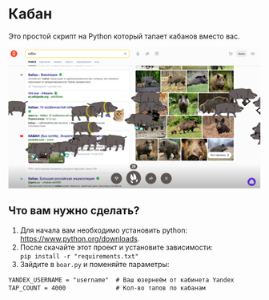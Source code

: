 # Кабан

Это простой скрипт на Python который тапает кабанов вместо вас.

![](boars.png)

## Что вам нужно сделать?
1) Для начала вам необходимо установить python: https://www.python.org/downloads.
2) После скачайте этот проект и установите зависимости:\
``` pip install -r "requirements.txt" ```
3) Зайдите в `boar.py` и поменяйте параметры:
```
YANDEX_USERNAME = "username"  # Ваш юзернеём от кабинета Yandex
TAP_COUNT = 4000              # Кол-во тапов по кабанам
```

